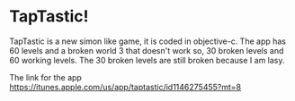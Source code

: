 # TapTastic!
TapTastic is a new simon like game, it is coded in objective-c. The app has 60 levels and a broken world 3 that doesn't work so, 30 broken levels and 60 working levels. The 30 broken levels are still broken because I am lasy.


The link for the app
https://itunes.apple.com/us/app/taptastic/id1146275455?mt=8

